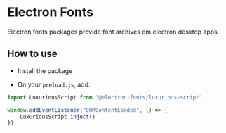 # Electron Fonts

Electron fonts packages provide font archives em electron desktop apps.

## How to use

* Install the package

* On your `preload.js`, add:

```ts
import LuxuriousScript from "@electron-fonts/luxurious-script"

window.addEventListener("DOMContentLoaded", () => {
    LuxuriousScript.inject()
})
```